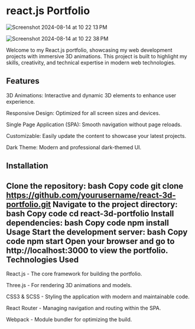
<h1>react.js  Portfolio</h1>




![Screenshot 2024-08-14 at 10 22 13 PM](https://github.com/user-attachments/assets/b840a480-3e21-4160-a299-7a9b817fe1ff)



![Screenshot 2024-08-14 at 10 22 38 PM](https://github.com/user-attachments/assets/406fab7c-1406-4c3f-bf4e-9b03d11ba8b5)

Welcome to my React.js portfolio, showcasing my web development projects with immersive 3D animations. This project is built to highlight my skills, creativity, and technical expertise in modern web technologies.


Features
---------
3D Animations: Interactive and dynamic 3D elements to enhance user experience.

Responsive Design: Optimized for all screen sizes and devices.

Single Page Application (SPA): Smooth navigation without page reloads.

Customizable: Easily update the content to showcase your latest projects.

Dark Theme: Modern and professional dark-themed UI.

Installation
-------------
Clone the repository:
bash
Copy code
git clone https://github.com/yourusername/react-3d-portfolio.git
Navigate to the project directory:
bash
Copy code
cd react-3d-portfolio
Install dependencies:
bash
Copy code
npm install
Usage
Start the development server:
bash
Copy code
npm start
Open your browser and go to http://localhost:3000 to view the portfolio.
Technologies Used
------------------
React.js - The core framework for building the portfolio.

Three.js - For rendering 3D animations and models.

CSS3 & SCSS - Styling the application with modern and maintainable code.

React Router - Managing navigation and routing within the SPA.

Webpack - Module bundler for optimizing the build.
